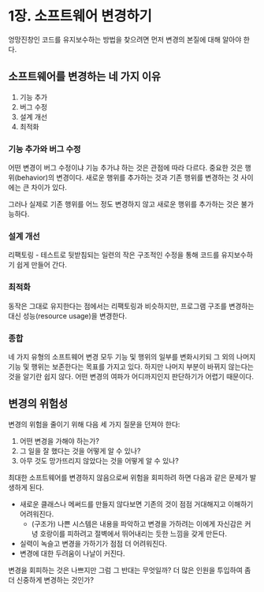 # 1장. 소프트웨어 변경하기

엉망진창인 코드를 유지보수하는 방법을 찾으려면 먼저 변경의 본질에 대해 알아야 한다.

## 소프트웨어를 변경하는 네 가지 이유

1. 기능 추가
2. 버그 수정
3. 설계 개선
4. 최적화

### 기능 추가와 버그 수정

어떤 변경이 버그 수정이냐 기능 추가냐 하는 것은 관점에 따라 다르다. 중요한 것은 행위(behavior)의 변경이다. 새로운 행위를 추가하는 것과 기존 행위를 변경하는 것 사이에는 큰 차이가 있다.

그러나 실제로 기존 행위를 어느 정도 변경하지 않고 새로운 행위를 추가하는 것은 불가능하다.

### 설계 개선

리팩토링 - 테스트로 뒷받침되는 일련의 작은 구조적인 수정을 통해 코드를 유지보수하기 쉽게 만들어 간다.

### 최적화

동작은 그대로 유지한다는 점에서는 리팩토링과 비슷하지만, 프로그램 구조를 변경하는 대신 성능(resource usage)을 변경한다.

### 종합

네 가지 유형의 소프트웨어 변경 모두 기능 및 행위의 일부를 변화시키되 그 외의 나머지 기능 및 행위는 보존한다는 목표를 가지고 있다. 하지만 나머지 부분이 바뀌지 않는다는 것을 알기란 쉽지 않다. 어떤 변경의 여파가 어디까지인지 판단하기가 어렵기 때문이다.

## 변경의 위험성

변경의 위험을 줄이기 위해 다음 세 가지 질문을 던져야 한다:

1. 어떤 변경을 가해야 하는가?
2. 그 일을 잘 했다는 것을 어떻게 알 수 있나?
3. 아무 것도 망가뜨리지 않았다는 것을 어떻게 알 수 있나?

최대한 소프트웨어를 변경하지 않음으로써 위험을 회피하려 하면 다음과 같은 문제가 발생하게 된다.

- 새로운 클래스나 메써드를 만들지 않다보면 기존의 것이 점점 거대해지고 이해하기 어려워진다.
    - (구조가) 나쁜 시스템은 내용을 파악하고 변경을 가하려는 이에게 자신감은 커녕 호랑이를 피하려고 절벽에서 뛰어내리는 듯한 느낌을 갖게 만든다.
- 실력이 녹슬고 변경을 가하기가 점점 더 어려워진다.
- 변경에 대한 두려움이 나날이 커진다.

변경을 회피하는 것은 나쁘지만 그럼 그 반대는 무엇일까? 더 많은 인원을 투입하여 좀 더 신중하게 변경하는 것인가?
